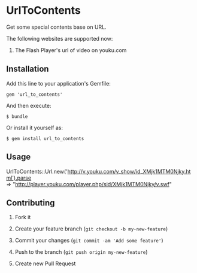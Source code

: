 # UrlToContents

Get some special contents base on URL.

The following websites are supported now:
  1. The Flash Player's url of video on youku.com

## Installation

Add this line to your application's Gemfile:

    gem 'url_to_contents'

And then execute:

    $ bundle

Or install it yourself as:

    $ gem install url_to_contents

## Usage

UrlToContents::Url.new('http://v.youku.com/v_show/id_XMjk1MTM0Njky.html').parse		
=> "http://player.youku.com/player.php/sid/XMjk1MTM0Njky/v.swf"

## Contributing

1. Fork it

2. Create your feature branch (`git checkout -b my-new-feature`)

3. Commit your changes (`git commit -am 'Add some feature'`)

4. Push to the branch (`git push origin my-new-feature`)

5. Create new Pull Request

